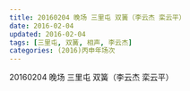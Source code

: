 ```yaml
---
title: 20160204 晚场 三里屯 双簧（李云杰 栾云平）
date: 2016-02-04
updated: 2016-02-04
tags: [三里屯, 双簧, 相声, 李云杰] 
categories: (2016)丙申年场次 
---
```

20160204 晚场 三里屯 双簧（李云杰 栾云平）